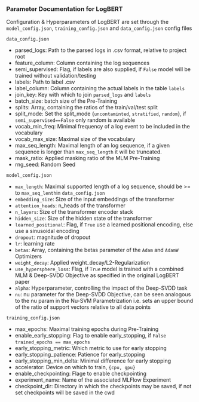 ### Parameter Documentation for LogBERT

Configuration & Hyperparameters of LogBERT are set through the `model_config.json`, `training_config.json` and
`data_config.json` config files

`data_config.json`
 - parsed_logs: Path to the parsed logs in .csv format, relative to project root
 - feature_column: Column containing the log sequences
 - semi_supervised: Flag, if labels are also supplied, if `False` model will be trained without validation/testing
 - labels: Path to label .csv
 - label_column: Column containing the actual labels in the table `labels`
 - join_key: Key with which to join `parsed_logs` and `labels`
 - batch_size: batch size of the Pre-Training
 - splits: Array, containing the ratios of the train/val/test split
 - split_mode: Set the split_mode {`uncontaminted`, `stratified`, `random`}, if `semi_supervised==False` only random is available
 - vocab_min_freq: Minimal frequency of a log event to be included in the vocabulary
 - vocab_max_size: Maximal size of the vocabulary
 - max_seq_length: Maximal length of an log sequence, if a given sequence is longer than `max_seq_length` it will be truncated.
 - mask_ratio: Applied masking ratio of the MLM Pre-Training
 - rng_seed: Random Seed

`model_config.json`
 - `max_length`: Maximal supported length of a log sequence, should be >= to `max_seq_lenth`in `data_config.json`
 - `embedding_size`: Size of the input embeddings of the transformer
 - `attention_heads`: n_heads of the transformer
 - `n_layers`: Size of the transformer encoder stack
 - `hidden_size`: Size of the hidden state of the transformer
 - `learned_positional`: Flag, if `True` use a learned positional encoding, else use a sinusoidal encoding
 - `dropout`: magnitude of dropout 
 - `lr`: learning rate
 - `betas`: Array, containing the betas parameter of the `Adam` and `AdamW` Optimizers
 - `weight_decay`: Applied weight_decay/L2-Regularization
 - `use_hypersphere_loss`: Flag, if `True` model is trained with a combined MLM & Deep-SVDD Objective as specified in the original LogBERT paper
 - `alpha`: Hyperparameter, controlling the impact of the Deep-SVDD task
 - `nu`: nu parameter for the Deep-SVDD Objective, can be seen analogous to the nu param in the Nu-SVM Parametrization i.e. sets an upper bound of the ratio of support vectors relative to all data points 

`training_config.json`
 - max_epochs: Maximal training epochs during Pre-Training
 - enable_early_stopping: Flag to enable early_stopping, if `False` `trained_epochs == max_epochs`
 - early_stopping_metric: Which metric to use for early stopping
 - early_stopping_patience: Patience for early_stopping
 - early_stopping_min_delta: Minimal difference for early stopping
 - accelerator: Device on which to train, `{cpu, gpu}`
 - enable_checkpointing: Flage to enable checkpointing
 - experiment_name: Name of the associated MLFlow Experiment
 - checkpoint_dir: Directory in which the checkpoints may be saved, if not set checkpoints will be saved in the cwd
